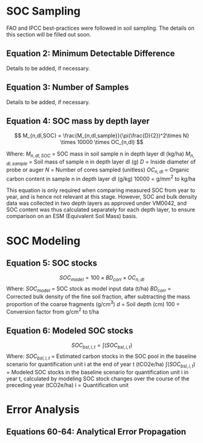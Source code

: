 
# SOC Sampling
FAO and IPCC best-practices were followed in soil sampling. The details on this section will be filled out soon.
## Equation 2: Minimum Detectable Difference
Details to be added, if necessary.
## Equation 3: Number of Samples
Details to be added, if necessary.
## Equation 4: SOC mass by depth layer


$$ M_{n,dl,SOC} = \frac{M_{n,dl,sample}}{\pi(\frac{D}{2})^2\times N} \times 10000  \times OC_{n,dl} $$

Where:
$M_{n,dl,SOC}$ = SOC mass in soil sample n in depth layer dl (kg/ha)
$M_{n,dl,sample}$ = Soil mass of sample n in depth layer dl (g)
$D$  = Inside diameter of probe or auger
$N$ = Number of cores sampled (unitless)
$OC_{n,dl}$ = Organic carbon content in sample n in depth layer dl (g/kg)
10000 = g/mm$^2$ to kg/ha

This equation is only required when comparing measured SOC from year to year, and is hence not relevant at this stage. However, SOC and bulk density data was collected in two depth layers as approved under VM0042, and SOC content was thus calculated separately for each depth layer, to ensure comparison on an ESM (Equivalent Soil Mass) basis.
# SOC Modeling
## Equation 5: SOC stocks

$$ SOC_{model} = 100 \times BD_{corr} \times OC_{n,dl}$$
Where:
$SOC_{model}$ = SOC stock as model input data (t/ha)
$BD_{corr}$ = Corrected bulk density of the fine soil fraction, after subtracting the mass proportion of the coarse fragments (g/cm$^3$) 
$d$ = Soil depth (cm)
100 = Conversion factor from g/cm$^2$ to t/ha


## Equation 6: Modeled SOC stocks

$$ SOC_{bsl,i,t} = \int(SOC_{bsl,i,t})$$
Where:
$SOC_{bsl,i,t}$ = Estimated carbon stocks in the SOC pool in the baseline scenario for quantification unit i at the end of year t (tCO2e/ha)
$\int(SOC_{bsl,i,t})$ = Modeled SOC stocks in the baseline scenario for quantification unit i in year t, calculated by modeling SOC stock changes over the course of the preceding year (tCO2e/ha)
i = Quantification unit


# Error Analysis

## Equations 60-64: Analytical Error Propagation













